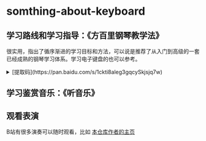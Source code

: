 # somthing-about-keyboard

## 学习路线和学习指导：《方百里钢琴教学法》
很实用，指出了循序渐进的学习目标和方法，可以说是推荐了从入门到高级的一套已经成熟的钢琴学习体系。学习电子键盘的也可以参考。
<details>
  <summary>[提取码](https://pan.baidu.com/s/1ckti8aleg3gqcySkjsjq7w)</summary>
  链接:  提取码: jcj9
</details>

## 学习鉴赏音乐：《听音乐》

## 观看表演
B站有很多演奏可以随时观看，比如 [本仓库作者的主页](https://space.bilibili.com/86874419)
